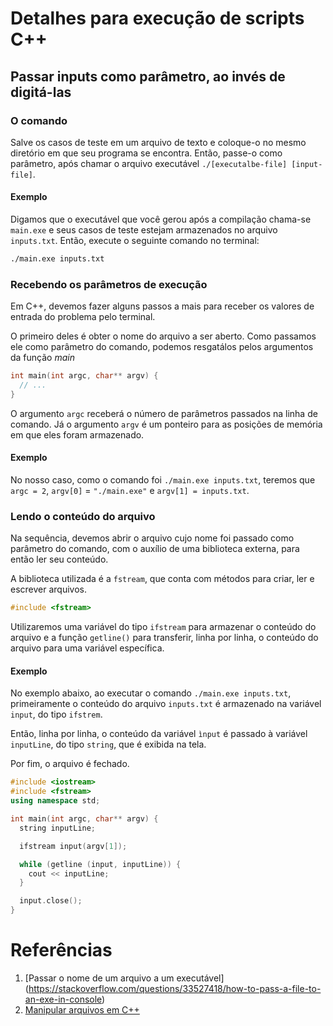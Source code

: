 # Detalhes para execução de scripts C++

## Passar inputs como parâmetro, ao invés de digitá-las

### O comando
Salve os casos de teste em um arquivo de texto e coloque-o no mesmo diretório em que seu programa se encontra. Então, passe-o como parâmetro, após chamar o arquivo executável `./[executalbe-file] [input-file]`.

#### Exemplo
Digamos que o executável que você gerou após a compilação chama-se `main.exe` e seus casos de teste estejam armazenados no arquivo `inputs.txt`. Então, execute o seguinte comando no terminal:
```bash
./main.exe inputs.txt
```

### Recebendo os parâmetros de execução
Em C++, devemos fazer alguns passos a mais para receber os valores de entrada do problema pelo terminal.

O primeiro deles é obter o nome do arquivo a ser aberto. Como passamos ele como parâmetro do comando, podemos resgatálos pelos argumentos da função *main*

```c++
int main(int argc, char** argv) {
  // ...
}
```

O argumento `argc` receberá o número de parâmetros passados na linha de comando. Já o argumento `argv` é um ponteiro para as posições de memória em que eles foram armazenado.

#### Exemplo
No nosso caso, como o comando foi `./main.exe inputs.txt`, teremos que `argc = 2`, `argv[0]` = `"./main.exe"` e `argv[1] = inputs.txt`.

### Lendo o conteúdo do arquivo
Na sequência, devemos abrir o arquivo cujo nome foi passado como parâmetro do comando, com o auxílio de uma biblioteca externa, para então ler seu conteúdo.

A biblioteca utilizada é a `fstream`, que conta com métodos para criar, ler e escrever arquivos.

```c++
#include <fstream>
```

Utilizaremos uma variável do tipo `ifstream` para armazenar o conteúdo do arquivo e a função `getline()` para transferir, linha por linha, o conteúdo do arquivo para uma variável específica. 

#### Exemplo
No exemplo abaixo, ao executar o comando `./main.exe inputs.txt`, primeiramente o conteúdo do arquivo `inputs.txt` é armazenado na variável `input`, do tipo `ifstrem`. 

Então, linha por linha, o conteúdo da variável `ìnput` é passado à variável `inputLine`, do tipo `string`, que é exibida na tela.

Por fim, o arquivo é fechado.

```c++
#include <iostream>
#include <fstream>
using namespace std;

int main(int argc, char** argv) {
  string inputLine;

  ifstream input(argv[1]);

  while (getline (input, inputLine)) {
    cout << inputLine;
  }

  input.close(); 
}
```

# Referências
1. [Passar o nome de um arquivo a um executável] (https://stackoverflow.com/questions/33527418/how-to-pass-a-file-to-an-exe-in-console)
2. [Manipular arquivos em C++](https://stackoverflow.com/questions/33527418/how-to-pass-a-file-to-an-exe-in-console)